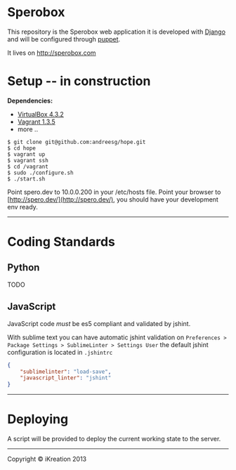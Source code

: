 Sperobox
======

This repository is the Sperobox web application it is developed with [Django](https://www.djangoproject.com/)
and will be configured through [puppet](http://puppetlabs.com/).

It lives on http://sperobox.com


Setup -- in construction
==========

**Dependencies:**
 - [VirtualBox 4.3.2](http://download.virtualbox.org/virtualbox/4.3.2/)
 - [Vagrant 1.3.5](http://downloads.vagrantup.com/tags/v1.3.5)
 - more ..

```
$ git clone git@github.com:andreesg/hope.git
$ cd hope
$ vagrant up
$ vagrant ssh
$ cd /vagrant
$ sudo ./configure.sh
$ ./start.sh

```

Point spero.dev to 10.0.0.200 in your /etc/hosts file.
Point your browser to [http://spero.dev/](http://spero.dev/), you should have your development env ready.

---

Coding Standards
================

Python
----------

TODO


JavaScript
----------

JavaScript code *must* be es5 compliant and validated by jshint.

With sublime text you can have automatic jshint validation on
`Preferences > Package Settings > SublimeLinter > Settings User`
the default jshint configuration is located in `.jshintrc`


```json
{
    "sublimelinter": "load-save",
    "javascript_linter": "jshint"
}
```

---


Deploying
=========

A script will be provided to deploy the current working state to the server.

---

Copyright © iKreation 2013
